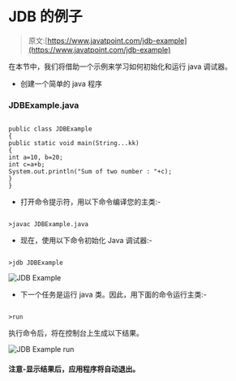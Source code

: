 # JDB 的例子

> 原文:[https://www.javatpoint.com/jdb-example](https://www.javatpoint.com/jdb-example)

在本节中，我们将借助一个示例来学习如何初始化和运行 java 调试器。

*   创建一个简单的 java 程序

### JDBExample.java

```

public class JDBExample
{
public static void main(String...kk)
{
int a=10, b=20;
int c=a+b;
System.out.println("Sum of two number : "+c);
}
}

```

*   打开命令提示符，用以下命令编译您的主类:-

```

>javac JDBExample.java

```

*   现在，使用以下命令初始化 Java 调试器:-

```

>jdb JDBExample

```

![JDB Example](../Images/2b68747844fe359b7510c1871a7ce970.png)

*   下一个任务是运行 java 类。因此，用下面的命令运行主类:-

```

>run

```

执行命令后，将在控制台上生成以下结果。

![JDB Example run](../Images/27cb891598bb4708c4bb34bef9421e4c.png)

#### 注意-显示结果后，应用程序将自动退出。